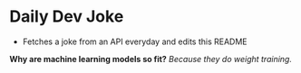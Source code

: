 
# Daily Dev Joke

- Fetches a joke from an API everyday and edits this README

**Why are machine learning models so fit?**
*Because they do weight training.*